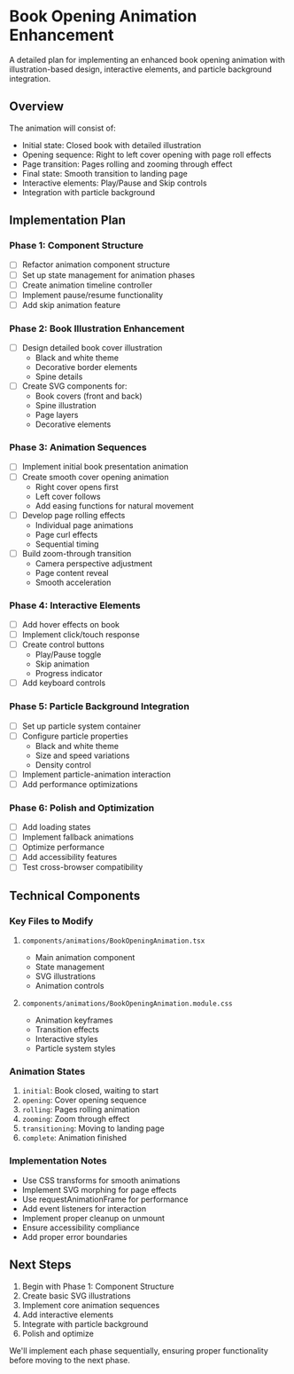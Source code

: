 # Book Opening Animation Enhancement

A detailed plan for implementing an enhanced book opening animation with illustration-based design, interactive elements, and particle background integration.

## Overview

The animation will consist of:
- Initial state: Closed book with detailed illustration
- Opening sequence: Right to left cover opening with page roll effects
- Page transition: Pages rolling and zooming through effect
- Final state: Smooth transition to landing page
- Interactive elements: Play/Pause and Skip controls
- Integration with particle background

## Implementation Plan

### Phase 1: Component Structure
- [ ] Refactor animation component structure
- [ ] Set up state management for animation phases
- [ ] Create animation timeline controller
- [ ] Implement pause/resume functionality
- [ ] Add skip animation feature

### Phase 2: Book Illustration Enhancement
- [ ] Design detailed book cover illustration
  - Black and white theme
  - Decorative border elements
  - Spine details
- [ ] Create SVG components for:
  - Book covers (front and back)
  - Spine illustration
  - Page layers
  - Decorative elements

### Phase 3: Animation Sequences
- [ ] Implement initial book presentation animation
- [ ] Create smooth cover opening animation
  - Right cover opens first
  - Left cover follows
  - Add easing functions for natural movement
- [ ] Develop page rolling effects
  - Individual page animations
  - Page curl effects
  - Sequential timing
- [ ] Build zoom-through transition
  - Camera perspective adjustment
  - Page content reveal
  - Smooth acceleration

### Phase 4: Interactive Elements
- [ ] Add hover effects on book
- [ ] Implement click/touch response
- [ ] Create control buttons
  - Play/Pause toggle
  - Skip animation
  - Progress indicator
- [ ] Add keyboard controls

### Phase 5: Particle Background Integration
- [ ] Set up particle system container
- [ ] Configure particle properties
  - Black and white theme
  - Size and speed variations
  - Density control
- [ ] Implement particle-animation interaction
- [ ] Add performance optimizations

### Phase 6: Polish and Optimization
- [ ] Add loading states
- [ ] Implement fallback animations
- [ ] Optimize performance
- [ ] Add accessibility features
- [ ] Test cross-browser compatibility

## Technical Components

### Key Files to Modify

1. `components/animations/BookOpeningAnimation.tsx`
   - Main animation component
   - State management
   - SVG illustrations
   - Animation controls

2. `components/animations/BookOpeningAnimation.module.css`
   - Animation keyframes
   - Transition effects
   - Interactive styles
   - Particle system styles

### Animation States

1. `initial`: Book closed, waiting to start
2. `opening`: Cover opening sequence
3. `rolling`: Pages rolling animation
4. `zooming`: Zoom through effect
5. `transitioning`: Moving to landing page
6. `complete`: Animation finished

### Implementation Notes

- Use CSS transforms for smooth animations
- Implement SVG morphing for page effects
- Use requestAnimationFrame for performance
- Add event listeners for interaction
- Implement proper cleanup on unmount
- Ensure accessibility compliance
- Add proper error boundaries

## Next Steps

1. Begin with Phase 1: Component Structure
2. Create basic SVG illustrations
3. Implement core animation sequences
4. Add interactive elements
5. Integrate with particle background
6. Polish and optimize

We'll implement each phase sequentially, ensuring proper functionality before moving to the next phase. 